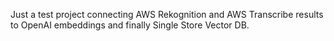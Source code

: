 Just a test project connecting AWS Rekognition and AWS Transcribe results to OpenAI embeddings and finally Single Store Vector DB.
